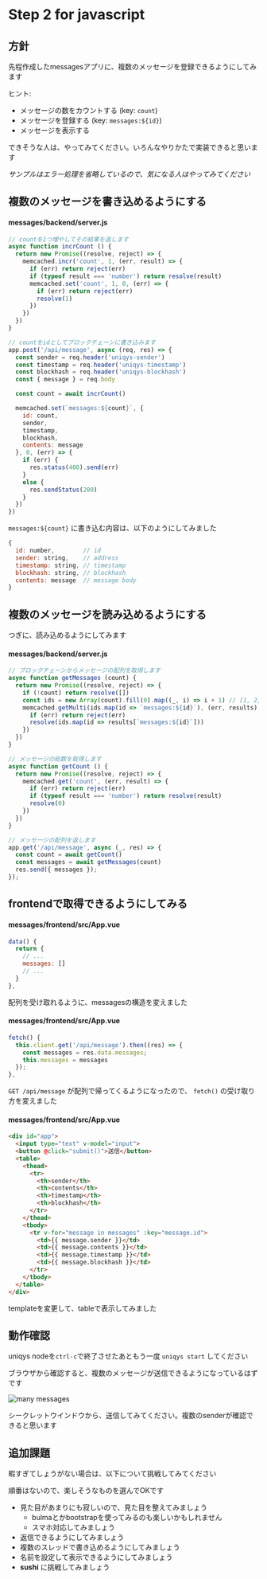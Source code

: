 # Step 2 for javascript
## 方針
先程作成したmessagesアプリに、複数のメッセージを登録できるようにしてみます

ヒント:

- メッセージの数をカウントする (key: `count`)
- メッセージを登録する (key: `messages:${id}`)
- メッセージを表示する

できそうな人は、やってみてください。いろんなやりかたで実装できると思います

*サンプルはエラー処理を省略しているので、気になる人はやってみてください*

## 複数のメッセージを書き込めるようにする

#### messages/backend/server.js
```js
// countを1つ増やしてその結果を返します
async function incrCount () {
  return new Promise((resolve, reject) => {
    memcached.incr('count', 1, (err, result) => {
      if (err) return reject(err)
      if (typeof result === 'number') return resolve(result)
      memcached.set('count', 1, 0, (err) => {
        if (err) return reject(err)
        resolve(1)
      })
    })
  })
}

// countをidとしてブロックチェーンに書き込みます
app.post('/api/message', async (req, res) => {
  const sender = req.header('uniqys-sender')
  const timestamp = req.header('uniqys-timestamp')
  const blockhash = req.header('uniqys-blockhash')
  const { message } = req.body

  const count = await incrCount()

  memcached.set(`messages:${count}`, {
    id: count,
    sender,
    timestamp,
    blockhash,
    contents: message
  }, 0, (err) => {
    if (err) {
      res.status(400).send(err)
    }
    else {
      res.sendStatus(200)
    }
  })
})
```

`messages:${count}` に書き込む内容は、以下のようにしてみました
```js
{
  id: number,        // id
  sender: string,    // address
  timestamp: string, // timestamp
  blockhash: string, // blockhash
  contents: message  // message body
}
```

## 複数のメッセージを読み込めるようにする
つぎに、読み込めるようにしてみます

#### messages/backend/server.js
```js
// ブロックチェーンからメッセージの配列を取得します
async function getMessages (count) {
  return new Promise((resolve, reject) => {
    if (!count) return resolve([])
    const ids = new Array(count).fill(0).map((_, i) => i + 1) // [1, 2, ..., count]
    memcached.getMulti(ids.map(id => `messages:${id}`), (err, results) => {
      if (err) return reject(err)
      resolve(ids.map(id => results[`messages:${id}`]))
    })
  })
}

// メッセージの総数を取得します
async function getCount () {
  return new Promise((resolve, reject) => {
    memcached.get('count', (err, result) => {
      if (err) return reject(err)
      if (typeof result === 'number') return resolve(result)
      resolve(0)
    })
  })
}

// メッセージの配列を返します
app.get('/api/message', async (_, res) => {
  const count = await getCount()
  const messages = await getMessages(count)
  res.send({ messages });
});
```

## frontendで取得できるようにしてみる

#### messages/frontend/src/App.vue
```js
data() {
  return {
    // ...
    messages: []
    // ...
  }
},
```
配列を受け取れるように、messagesの構造を変えました

#### messages/frontend/src/App.vue
```js
fetch() {
  this.client.get('/api/message').then((res) => {
    const messages = res.data.messages;
    this.messages = messages
  });
},
```
`GET /api/message` が配列で帰ってくるようになったので、 `fetch()` の受け取り方を変えました

#### messages/frontend/src/App.vue
```html
<div id="app">
  <input type="text" v-model="input">
  <button @click="submit()">送信</button>
  <table>
    <thead>
      <tr>
        <th>sender</th>
        <th>contents</th>
        <th>timestamp</th>
        <th>blockhash</th>
      </tr>
    </thead>
    <tbody>
      <tr v-for="message in messages" :key="message.id">
        <td>{{ message.sender }}</td>
        <td>{{ message.contents }}</td>
        <td>{{ message.timestamp }}</td>
        <td>{{ message.blockhash }}</td>
      </tr>
    </tbody>
  </table>
</div>
```
templateを変更して、tableで表示してみました

## 動作確認

uniqys nodeを`ctrl-c`で終了させたあともう一度 `uniqys start` してください

ブラウザから確認すると、複数のメッセージが送信できるようになっているはずです

<img :src="$withBase('/img/messages/mes9.png')" alt="many messages">

シークレットウインドウから、送信してみてください。複数のsenderが確認できると思います

## 追加課題

暇すぎてしょうがない場合は、以下について挑戦してみてください

順番はないので、楽しそうなものを選んでOKです

- 見た目があまりにも寂しいので、見た目を整えてみましょう
  - bulmaとかbootstrapを使ってみるのも楽しいかもしれません
  - スマホ対応してみましょう
- 返信できるようにしてみましょう
- 複数のスレッドで書き込めるようにしてみましょう
- 名前を設定して表示できるようにしてみましょう
- **sushi** に挑戦してみましょう


